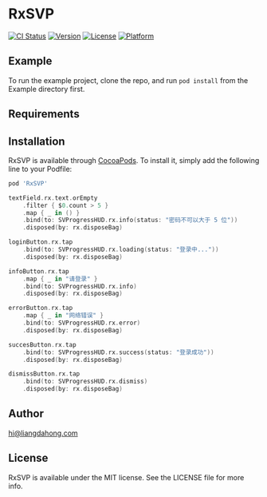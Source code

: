 # RxSVP

[![CI Status](https://img.shields.io/travis/hi@liangdahong.com/RxSVP.svg?style=flat)](https://travis-ci.org/hi@liangdahong.com/RxSVP)
[![Version](https://img.shields.io/cocoapods/v/RxSVP.svg?style=flat)](https://cocoapods.org/pods/RxSVP)
[![License](https://img.shields.io/cocoapods/l/RxSVP.svg?style=flat)](https://cocoapods.org/pods/RxSVP)
[![Platform](https://img.shields.io/cocoapods/p/RxSVP.svg?style=flat)](https://cocoapods.org/pods/RxSVP)

## Example

To run the example project, clone the repo, and run `pod install` from the Example directory first.

## Requirements

## Installation

RxSVP is available through [CocoaPods](https://cocoapods.org). To install
it, simply add the following line to your Podfile:

```ruby
pod 'RxSVP'
```

```swift
textField.rx.text.orEmpty
    .filter { $0.count > 5 }
    .map { _ in () }
    .bind(to: SVProgressHUD.rx.info(status: "密码不可以大于 5 位"))
    .disposed(by: rx.disposeBag)

loginButton.rx.tap
    .bind(to: SVProgressHUD.rx.loading(status: "登录中..."))
    .disposed(by: rx.disposeBag)

infoButton.rx.tap
    .map { _ in "请登录" }
    .bind(to: SVProgressHUD.rx.info)
    .disposed(by: rx.disposeBag)

errorButton.rx.tap
    .map { _ in "网络错误" }
    .bind(to: SVProgressHUD.rx.error)
    .disposed(by: rx.disposeBag)

succesButton.rx.tap
    .bind(to: SVProgressHUD.rx.success(status: "登录成功"))
    .disposed(by: rx.disposeBag)

dismissButton.rx.tap
    .bind(to: SVProgressHUD.rx.dismiss)
    .disposed(by: rx.disposeBag)
```

## Author

hi@liangdahong.com

## License

RxSVP is available under the MIT license. See the LICENSE file for more info.
